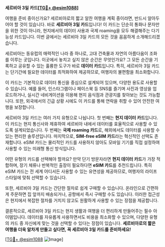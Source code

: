 **세르비아 3일 카드[[TG💪+ @esim1088](https://t.me/s/esim1088)]**

여행을 준비 중이신가요? 세르비아로의 짧고 알찬 여행을 계획 중이라면, 반드시 알아두어야 할 것이 있습니다. 바로 **세르비아 3일 카드**입니다! 이 카드는 단순히 통화나 문자만을 위한 것이 아니라, 현지에서의 데이터 사용과 국제 roaming을 모두 해결해주는 다기능성 카드입니다. 이번 글에서는 세르비아 3일 카드의 모든 것을 꼼꼼하게 소개해드리겠습니다.

세르비아는 동유럽의 매력적인 나라 중 하나로, 고대 건축물과 자연의 아름다움이 조화를 이루는 곳입니다. 이곳에서 놓치고 싶지 않은 순간은 무엇인가요? 그 모든 순간을 기록하고 공유할 수 있는 훌륭한 도구가 바로 **데이터 카드**입니다. 특히, 세르비아 3일 카드는 단기간에 필요한 데이터를 최적화하여 제공하므로, 여행자의 불편함을 최소화합니다.

이 카드는 기본적으로 데이터 통신을 중심으로 설계되어 있으며, 다양한 용도로 사용할 수 있습니다. 예를 들어, 인스타그램이나 페이스북 등 SNS를 즐기며 사진과 영상을 업로드하거나, 실시간 네비게이션을 이용해 현지 음식점과 관광지를 찾아보는 것도 가능합니다. 또한, 외국에서의 긴급 상황 시에도 이 카드를 통해 연락을 취할 수 있어 안전한 여행을 보장합니다.

세르비아 3일 카드는 여러 가지 유형으로 나뉩니다. 첫 번째는 **현지 데이터 카드**입니다. 이 카드는 현지 통신사와 제휴하여 세르비아 내에서 데이터를 효율적으로 사용할 수 있도록 설계되었습니다. 두 번째는 **국제 roaming 카드**로, 해외에서도 데이터를 사용할 수 있는 편리한 솔루션입니다. 마지막으로, **SIM-free eSIM 카드**라는 혁신적인 선택도 존재합니다. eSIM 카드는 물리적인 카드를 사용하지 않아도 모바일 기기를 직접 설정하여 사용할 수 있는 미래형 통신 방식입니다.

어떤 유형의 카드를 선택해야 할까요? 만약 단기 방문자라면 **현지 데이터 카드**가 가장 적합하며, 장기 체류나 반복적인 출장이 필요하다면 **eSIM 카드**를 추천드립니다. 특히 eSIM 카드는 전 세계 어디서든 사용할 수 있는 유연성을 제공하므로, 여행자의 라이프스타일에 맞춰 선택할 수 있습니다.

또한, 세르비아 3일 카드는 간단한 절차로 쉽게 구매할 수 있습니다. 온라인으로 간편하게 주문하면 집 앞까지 배송되거나, 공항에서 즉시 구매할 수도 있습니다. 이러한 접근성은 현지에서 복잡한 절차를 거치지 않고도 원활하게 사용할 수 있는 장점을 제공합니다.

결론적으로, 세르비아 3일 카드는 현지 생활과 여행을 더 편리하게 만들어주는 필수 아이템입니다. 데이터를 자유롭게 사용하면서도 비용을 최소화할 수 있으며, 다양한 유형의 카드 중 자신에게 맞는 것을 선택할 수 있다는 장점이 있습니다. **세르비아로의 짧은 여행을 더욱 알차게 만들고 싶다면, 꼭 세르비아 3일 카드를 준비하세요!**

[[TG💪+ @esim1088](https://t.me/s/esim1088) ![Image](https://i.postimg.cc/Y0z9fWf4/image.png)]